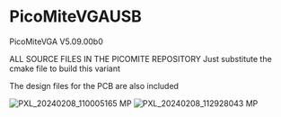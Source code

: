 # PicoMiteVGAUSB

PicoMiteVGA V5.09.00b0<p>

ALL SOURCE FILES IN THE PICOMITE REPOSITORY
Just substitute the cmake file to build this variant

The design files for the PCB are also included

![PXL_20240208_110005165 MP](https://github.com/UKTailwind/PicoMiteVGAUSB/assets/54285187/0c338f51-08fd-4a65-96e7-bcec139dcd60)
![PXL_20240208_112928043 MP](https://github.com/UKTailwind/PicoMiteVGAUSB/assets/54285187/946a02b0-30a1-4bc7-b80c-67f5ca770f86)
